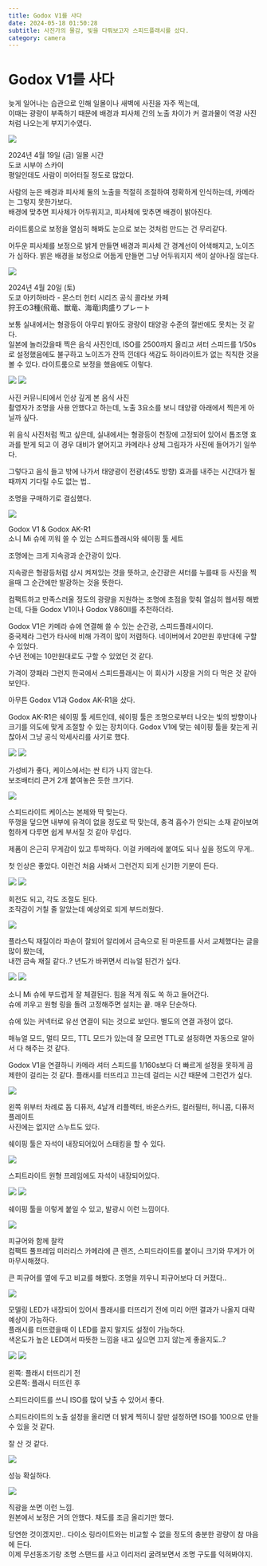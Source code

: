 ```yaml
---
title: Godox V1를 사다
date: 2024-05-18 01:50:28
subtitle: 사진가의 물감, 빛을 다뤄보고자 스피드플래시를 샀다.
category: camera
---
```


<div class="fit-center">

# Godox V1를 사다

늦게 일어나는 습관으로 인해 일몰이나 새벽에 사진을 자주 찍는데,  
이때는 광량이 부족하기 때문에 배경과 피사체 간의 노출 차이가 커 결과물이 역광 사진처럼 나오는게 부지기수였다.

</div>

<img src="/images/2024-05-18-godox-v1/26.webp" />

<p class="caption">
  2024년 4월 19일 (금) 일몰 시간<br/>
  도쿄 시부야 스카이<br/>
  평일인데도 사람이 미어터질 정도로 많았다.
</p>

<div class="fit-center">

사람의 눈은 배경과 피사체 둘의 노출을 적절히 조절하여 정확하게 인식하는데, 카메라는 그렇지 못한가보다.  
배경에 맞추면 피사체가 어두워지고, 피사체에 맞추면 배경이 밝아진다.

라이트룸으로 보정을 열심히 해봐도 눈으로 보는 것처럼 만드는 건 무리같다.

어두운 피사체를 보정으로 밝게 만들면 배경과 피사체 간 경계선이 어색해지고, 노이즈가 심하다.
밝은 배경을 보정으로 어둡게 만들면 그냥 어두워지지 색이 살아나질 않는다.

</div>

<img src="/images/2024-05-18-godox-v1/27.webp" />

<p class="caption">
  2024년 4월 20일 (토)<br/>
  도쿄 아키하바라 - 몬스터 헌터 시리즈 공식 콜라보 카페<br/>
  狩王の3種(飛竜、獣竜、海竜)肉盛りプレート
</p>

<div class="fit-center">

보통 실내에서는 형광등이 아무리 밝아도 광량이 태양광 수준의 절반에도 못치는 것 같다.  
일본에 놀러갔을때 찍은 음식 사진인데, ISO를 2500까지 올리고 셔터 스피드를 1/50s로 설정했음에도 불구하고 노이즈가 잔뜩 낀데다 색감도 하이라이트가 없는 칙칙한 것을 볼 수 있다. 라이트룸으로 보정을 했음에도 이렇다.

</div>

<div class="gallery">
  <img src="/images/2024-05-18-godox-v1/28.webp" />
  <img src="/images/2024-05-18-godox-v1/29.webp" />
</div>

<p class="caption">
  사진 커뮤니티에서 인상 깊게 본 음식 사진<br/>
  촬영자가 조명을 사용 안했다고 하는데, 노출 3요소를 보니 태양광 아래에서 찍은게 아닐까 싶다.<br/>
</p>

<div class="fit-center">

위 음식 사진처럼 찍고 싶은데, 실내에서는 형광등이 천장에 고정되어 있어서 톱조명 효과를 받게 되고 이 경우 대비가 옅어지고 카메라나 상체 그림자가 사진에 들어가기 일쑤다.

그렇다고 음식 들고 밖에 나가서 태양광이 전광(45도 방향) 효과를 내주는 시간대가 될때까지 기다릴 수도 없는 법..

조명을 구매하기로 결심했다.

<img src="/images/2024-05-18-godox-v1/0.webp" />

<p class="caption">
  Godox V1 & Godox AK-R1 <br/>
  소니 Mi 슈에 끼워 쓸 수 있는 스피드플래시와 쉐이핑 툴 세트<br/>
</p>

조명에는 크게 지속광과 순간광이 있다.

지속광은 형광등처럼 상시 켜져있는 것을 뜻하고, 순간광은 셔터를 누를때 등 사진을 찍을때 그 순간에만 발광하는 것을 뜻한다.

컴팩트하고 만족스러울 정도의 광량을 지원하는 조명에 초점을 맞춰 열심히 웹서핑 해봤는데, 다들 Godox V1이나 Godox V860II를 추천하더라.

Godox V1은 카메라 슈에 연결해 쓸 수 있는 순간광, 스피드플래시이다.  
중국제라 그런가 타사에 비해 가격이 많이 저렴하다. 네이버에서 20만원 후반대에 구할 수 있었다.  
수년 전에는 10만원대로도 구할 수 있었던 것 같다.

가격이 깡패라 그런지 한국에서 스피드플래시는 이 회사가 시장을 거의 다 먹은 것 같아보인다.

아무튼 Godox V1과 Godox AK-R1을 샀다.

Godox AK-R1은 쉐이핑 툴 세트인데, 쉐이핑 툴은 조명으로부터 나오는 빛의 방향이나 크기를 의도에 맞게 조절할 수 있는 장치이다. Godox V1에 맞는 쉐이핑 툴을 찾는게 귀찮아서 그냥 공식 악세사리를 사기로 했다.

</div>

<div class="gallery">
  <img src="/images/2024-05-18-godox-v1/1.webp" />
  <img src="/images/2024-05-18-godox-v1/2.webp" />
</div>

<p class="caption">
  가성비가 좋다, 케이스에서는 싼 티가 나지 않는다.<br/>
  보조배터리 큰거 2개 붙여놓은 듯한 크기다.
</p>

<div class="fit-center">

<img src="/images/2024-05-18-godox-v1/3.webp" />

<p class="caption">
  스피드라이트 케이스는 본체와 딱 맞는다.<br/>
  뚜껑을 덮으면 내부에 유격이 없을 정도로 딱 맞는데, 충격 흡수가 안되는 소재 같아보여 험하게 다루면 쉽게 부서질 것 같아 무섭다.
</p>

제품이 은근히 무게감이 있고 투박하다. 이걸 카메라에 붙여도 되나 싶을 정도의 무게..

첫 인상은 좋았다. 이런건 처음 사봐서 그런건지 되게 신기한 기분이 든다.

</div>

<div class="gallery">
  <img src="/images/2024-05-18-godox-v1/4.webp" />
  <img src="/images/2024-05-18-godox-v1/5.webp" />
</div>

<p class="caption">
  회전도 되고, 각도 조절도 된다.<br/>
  조작감이 거칠 줄 알았는데 예상외로 되게 부드러웠다.
</p>

<div class="fit-center">
  <img src="/images/2024-05-18-godox-v1/6.webp" />

  <p class="caption">
    플라스틱 재질이라 파손이 잘되어 알리에서 금속으로 된 마운트를 사서 교체했다는 글을 많이 봤는데,<br/>
    내껀 금속 재질 같다..? 년도가 바뀌면서 리뉴얼 된건가 싶다.
  </p>
</div>

<div class="gallery">
  <img src="/images/2024-05-18-godox-v1/8.webp" />
  <img src="/images/2024-05-18-godox-v1/9.webp" />
</div>

<p class="caption">
  소니 Mi 슈에 부드럽게 잘 체결된다. 힘을 적게 줘도 쏙 하고 들어간다.<br/>
  슈에 끼우고 원형 링을 돌려 고정해주면 설치는 끝. 매우 단순하다.
</p>

<div class="fit-center">

슈에 있는 커넥터로 유선 연결이 되는 것으로 보인다. 별도의 연결 과정이 없다.

매뉴얼 모드, 멀티 모드, TTL 모드가 있는데 잘 모르면 TTL로 설정하면 자동으로 알아서 다 해주는 것 같다.

Godox V1을 연결하니 카메라 셔터 스피드를 1/160s보다 더 빠르게 설정을 못하게 끔 제한이 걸리는 것 같다. 플래시를 터뜨리고 끄는데 걸리는 시간 때문에 그런건가 싶다.

<img src="/images/2024-05-18-godox-v1/7.webp" />

<p class="caption">
  왼쪽 위부터 차례로 돔 디퓨저, 4날개 리플렉터, 바운스카드, 컬러필터, 허니콤, 디퓨저 플레이트<br/>
  사진에는 없지만 스누트도 있다.<br/>
</p>

쉐이핑 툴은 자석이 내장되어있어 스태킹을 할 수 있다.

<img src="/images/2024-05-18-godox-v1/10.webp" />

<p class="caption">
  스피트라이트 원형 프레임에도 자석이 내장되어있다.
</p>

</div>

<div class="gallery">
  <img src="/images/2024-05-18-godox-v1/11.webp" />
  <img src="/images/2024-05-18-godox-v1/12.webp" />
</div>

<p class="caption">
  쉐이핑 툴을 이렇게 붙일 수 있고, 발광시 이런 느낌이다.
</p>

<img src="/images/2024-05-18-godox-v1/14.webp" />

<p class="caption">
  피규어와 함께 찰칵<br/>
  컴팩트 풀프레임 미러리스 카메라에 큰 렌즈, 스피드라이트를 붙이니 크기와 무게가 어마무시해졌다.
</p>

<div class="fit-center">

큰 피규어를 옆에 두고 비교를 해봤다. 조명을 끼우니 피규어보다 더 커졌다..

</div>

<img src="/images/2024-05-18-godox-v1/16.webp" />

<p class="caption">
  모델링 LED가 내장되어 있어서 플래시를 터뜨리기 전에 미리 어떤 결과가 나올지 대략 예상이 가능하다.<br/>
  플래시를 터뜨렸을때 이 LED를 끌지 말지도 설정이 가능하다.<br/>
  색온도가 높은 LED여서 따뜻한 느낌을 내고 싶으면 끄지 않는게 좋을지도..?
</p>

<div class="gallery">
  <img src="/images/2024-05-18-godox-v1/19.webp" />
  <img src="/images/2024-05-18-godox-v1/20.webp" />
</div>

<p class="caption">
  왼쪽: 플래시 터뜨리기 전<br/>
  오른쪽: 플래시 터뜨린 후
</p>

<div class="fit-center">

스피드라이트를 쓰니 ISO를 많이 낮출 수 있어서 좋다.

스피드라이트의 노출 설정을 올리면 더 밝게 찍히니 잘만 설정하면 ISO를 100으로 만들 수 있을 것 같다.

잘 산 것 같다.

</div>

<img src="/images/2024-05-18-godox-v1/24.webp" />

<p class="caption">
  성능 확실하다.
</p>

<img src="/images/2024-05-18-godox-v1/25.webp" />

<p class="caption">
  직광을 쏘면 이런 느낌.<br/>
  원본에서 보정은 거의 안했다. 채도를 조금 올리기만 했다.
</p>

<div class="fit-center">

당연한 것이겠지만.. 다이소 링라이트와는 비교할 수 없을 정도의 충분한 광량이 참 마음에 든다.  
이제 무선동조기랑 조명 스탠드를 사고 이리저리 굴려보면서 조명 구도를 익혀봐야지.

</div>
